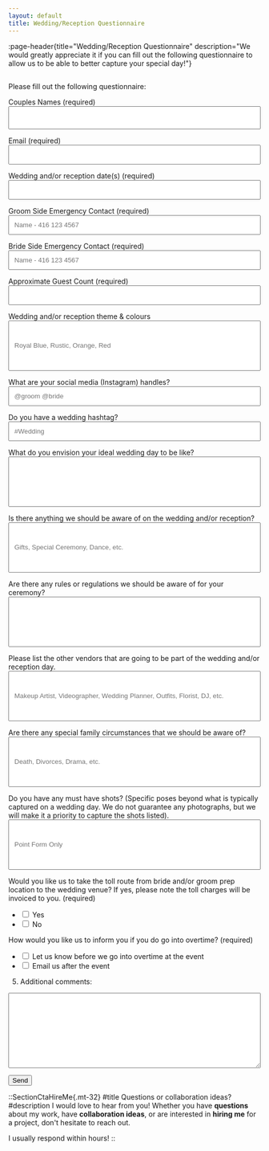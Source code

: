 ```yaml
---
layout: default
title: Wedding/Reception Questionnaire
---
```


:page-header{title="Wedding/Reception Questionnaire" description="We would greatly appreciate it if you can fill out the following questionnaire to allow us to be able to better capture your special day!"}

##

<form
  action="https://formspree.io/f/mdovqaql"
  method="POST"
>

Please fill out the following questionnaire:

Couples Names (required)
<input type="text" name="name" style="color: black; height: 46px; width: 100%; padding: 10px;" aria-required="true" required>

Email (required)
<input type="email" name="email" style="color: black; width: 100%; padding: 10px;" aria-required="true" required>

Wedding and/or reception date(s) (required)
<input type="text" name="date" style="color: black; width: 100%; padding: 10px;" aria-required="true" required>

Groom Side Emergency Contact (required)
<input type="text" name="groom emergency" style="color: black; width: 100%; padding: 10px;" placeholder="Name - 416 123 4567" aria-required="true" required>

Bride Side Emergency Contact (required)
<input type="text" name="bride emergency" style="color: black; width: 100%; padding: 10px;" placeholder="Name - 416 123 4567" aria-required="true" required>

Approximate Guest Count (required)
<input type="text" name="guest count" style="color: black; width: 100%; padding: 10px;" aria-required="true" required>

Wedding and/or reception theme & colours
<input type="text" name="themestyle" style="color: black; width: 100%; padding: 10px; height: 100px;"  placeholder="Royal Blue, Rustic, Orange, Red">

What are your social media (Instagram) handles?
<input type="text" name="instagram" style="color: black; width: 100%; padding: 10px;" placeholder="@groom @bride" >

Do you have a wedding hashtag?
<input type="text" name="hashtag" style="color: black; width: 100%; padding: 10px;" placeholder="#Wedding">

What do you envision your ideal wedding day to be like?
<input type="text" name="ideal" style="color: black; width: 100%; padding: 10px; height: 100px;">

Is there anything we should be aware of on the wedding and/or reception?
<input type="text" name="aware" style="color: black; width: 100%; padding: 10px; height: 100px;" placeholder="Gifts, Special Ceremony, Dance, etc.">

Are there any rules or regulations we should be aware of for your ceremony?
<input type="text" name="regulations" style="color: black; width: 100%; padding: 10px; height: 100px;">

Please list the other vendors that are going to be part of the wedding and/or reception day.
<input type="text" name="vendors" style="color: black; width: 100%; padding: 10px; height: 100px;" placeholder="Makeup Artist, Videographer, Wedding Planner, Outfits, Florist, DJ, etc.">

Are there any special family circumstances that we should be aware of?
<input type="text" name="family" style="color: black; width: 100%; padding: 10px; height: 100px;" placeholder="Death, Divorces, Drama, etc.">

Do you have any must have shots? (Specific poses beyond what is typically captured on a wedding day. We do not guarantee any photographs, but we will make it a priority to capture the shots listed).
<input type="text" name="shots" style="color: black; width: 100%; padding: 10px; height: 100px;" placeholder="Point Form Only">

Would you like us to take the toll route from bride and/or groom prep location to the wedding venue? If yes, please note the toll charges will be invoiced to you.
(required)
  - <input type="checkbox" name="toll" value="Yes"> Yes
  - <input type="checkbox" name="toll" value="No"> No

How would you like us to inform you if you do go into overtime?
(required)
  - <input type="checkbox" name="overtime" value="Let us know before we go into overtime at the event"> Let us know before we go into overtime at the event
  - <input type="checkbox" name="overtime" value="Email us after the event"> Email us after the event

5. Additional comments:
<textarea name="comments" style="color: black; width: 100%; height: 150px; padding: 10px; font-size: 14px;"></textarea>

  <button type="submit">Send</button>
</form>





::SectionCtaHireMe{.mt-32}
#title
Questions or collaboration ideas?
#description
I would love to hear from you! Whether you have __questions__ about my work, have __collaboration ideas__, or are interested in __hiring me__ for a project, don't hesitate to reach out.

I usually respond within hours!
::
